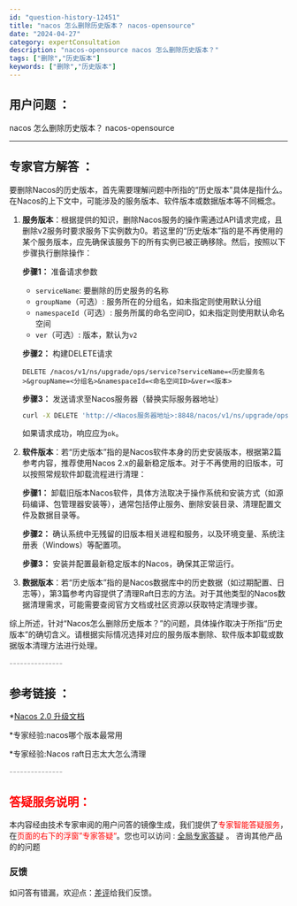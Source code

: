 ```yaml
---
id: "question-history-12451"
title: "nacos 怎么删除历史版本？ nacos-opensource"
date: "2024-04-27"
category: expertConsultation
description: "nacos-opensource nacos 怎么删除历史版本？"
tags: ["删除","历史版本"]
keywords: ["删除","历史版本"]
---
```


## 用户问题 ： 
 nacos 怎么删除历史版本？
 nacos-opensource 

---------------
## 专家官方解答 ：

要删除Nacos的历史版本，首先需要理解问题中所指的“历史版本”具体是指什么。在Nacos的上下文中，可能涉及的服务版本、软件版本或数据版本等不同概念。

1. **服务版本**：根据提供的知识，删除Nacos服务的操作需通过API请求完成，且删除v2服务时要求服务下实例数为0。若这里的“历史版本”指的是不再使用的某个服务版本，应先确保该服务下的所有实例已被正确移除。然后，按照以下步骤执行删除操作：

   **步骤1：** 准备请求参数
   - `serviceName`: 要删除的历史服务的名称
   - `groupName`（可选）: 服务所在的分组名，如未指定则使用默认分组
   - `namespaceId`（可选）: 服务所属的命名空间ID，如未指定则使用默认命名空间
   - `ver`（可选）: 版本，默认为`v2`

   **步骤2：** 构建DELETE请求
   ```
   DELETE /nacos/v1/ns/upgrade/ops/service?serviceName=<历史服务名>&groupName=<分组名>&namespaceId=<命名空间ID>&ver=<版本>
   ```

   **步骤3：** 发送请求至Nacos服务器（替换实际服务器地址）
   ```bash
   curl -X DELETE 'http://<Nacos服务器地址>:8848/nacos/v1/ns/upgrade/ops/service?serviceName=<历史服务名>&groupName=<分组名>&namespaceId=<命名空间ID>&ver=<版本>'
   ```

   如果请求成功，响应应为`ok`。

2. **软件版本**：若“历史版本”指的是Nacos软件本身的历史安装版本，根据第2篇参考内容，推荐使用Nacos 2.x的最新稳定版本。对于不再使用的旧版本，可以按照常规软件卸载流程进行清理：

   **步骤1：** 卸载旧版本Nacos软件，具体方法取决于操作系统和安装方式（如源码编译、包管理器安装等），通常包括停止服务、删除安装目录、清理配置文件及数据目录等。

   **步骤2：** 确认系统中无残留的旧版本相关进程和服务，以及环境变量、系统注册表（Windows）等配置项。

   **步骤3：** 安装并配置最新稳定版本的Nacos，确保其正常运行。

3. **数据版本**：若“历史版本”指的是Nacos数据库中的历史数据（如过期配置、日志等），第3篇参考内容提供了清理Raft日志的方法。对于其他类型的Nacos数据清理需求，可能需要查阅官方文档或社区资源以获取特定清理步骤。

综上所述，针对“Nacos怎么删除历史版本？”的问题，具体操作取决于所指“历史版本”的确切含义。请根据实际情况选择对应的服务版本删除、软件版本卸载或数据版本清理方法进行处理。


<font color="#949494">---------------</font> 


## 参考链接 ：

*[Nacos 2.0 升级文档](https://nacos.io/docs/latest/upgrading/200-upgrading)
 
 *专家经验:nacos哪个版本最常用 
 
 *专家经验:Nacos raft日志太大怎么清理 


 <font color="#949494">---------------</font> 
 


## <font color="#FF0000">答疑服务说明：</font> 

本内容经由技术专家审阅的用户问答的镜像生成，我们提供了<font color="#FF0000">专家智能答疑服务</font>，在<font color="#FF0000">页面的右下的浮窗”专家答疑“</font>。您也可以访问 : [全局专家答疑](https://opensource.alibaba.com/chatBot) 。 咨询其他产品的的问题

### 反馈
如问答有错漏，欢迎点：[差评](https://ai.nacos.io/user/feedbackByEnhancerGradePOJOID?enhancerGradePOJOId=12452)给我们反馈。
